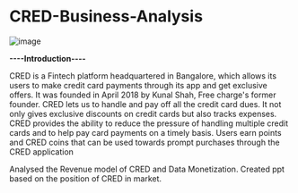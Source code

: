 # CRED-Business-Analysis

![image](https://github.com/tuneerdutta/CRED-Business-Analysis/assets/131517578/82668ed1-867a-498b-9f10-9435793a4b96)

**----Introduction----**

CRED is a Fintech platform headquartered in Bangalore, which allows its users to make credit card payments through its app and get exclusive offers. It was founded in April 2018 by Kunal Shah, Free charge's former founder. CRED lets us to handle and pay off all the credit card dues. It not only gives exclusive discounts on credit cards but also tracks expenses. CRED provides the ability to reduce the pressure of handling multiple credit cards and to help pay card payments on a timely basis. Users earn points and CRED coins that can be used towards prompt purchases through the CRED application

Analysed the Revenue model of CRED and Data Monetization. Created ppt based on the position of CRED in market.
